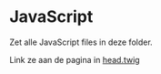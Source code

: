 # JavaScript

Zet alle JavaScript files in deze folder.

Link ze aan de pagina in [head.twig](../../App/Views/components/head.twig)